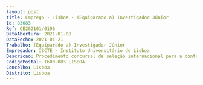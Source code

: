 ```yaml
--- 
layout: post
title: Emprego - Lisboa - (Equiparado a) Investigador Júnior
Id: 83683
Ref: OE202101/0196
DataAbertura: 2021-01-08
DataFecho: 2021-01-21
Trabalho: (Equiparado a) Investigador Júnior
Empregador: ISCTE - Instituto Universitário de Lisboa
Descricao: Procedimento concursal de seleção internacional para a contratação de 1 doutorado(a), equiparado(a) a investigador júnior, na área científica da Arquitetura, no DINAMIA´CET, aberto pelo Edital n.º 15 2021, de 07 de janeiro.
CodigoPostal: 1600-083 LISBOA
Concelho: Lisboa
Distrito: Lisboa
--- 
```

